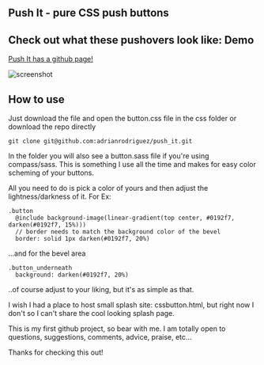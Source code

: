 ## Push It - pure CSS push buttons

## Check out what these pushovers look like: Demo

[Push It has a github page!](http://adrianrodriguez.github.com)

![screenshot](http://dl.dropbox.com/u/349285/Screen%20shot%202011-07-19%20at%2010.22.10%20PM.png)

## How to use

Just download the file and open the button.css file in the css folder or download the repo directly
    
    git clone git@github.com:adrianrodriguez/push_it.git
  
In the folder you will also see a button.sass file if you're using compass/sass. This is something I use all the time and makes for easy color scheming of your buttons.

All you need to do is pick a color of yours and then adjust the lightness/darkness of it. For Ex:
  
    .button
      @include background-image(linear-gradient(top center, #0192f7, darken(#0192f7, 15%)))
      // border needs to match the background color of the bevel
      border: solid 1px darken(#0192f7, 20%) 
    
...and for the bevel area
  
    .button_underneath
      background: darken(#0192f7, 20%)
    
..of course adjust to your liking, but it's as simple as that.

I wish I had a place to host small splash site: cssbutton.html, but right now I don't so I can't share the cool looking splash page.

This is my first github project, so bear with me. I am totally open to questions, suggestions, comments, advice, praise, etc...

Thanks for checking this out!